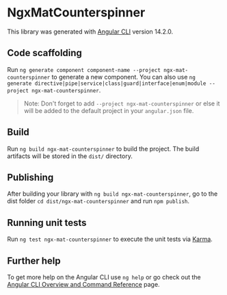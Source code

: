 # NgxMatCounterspinner

This library was generated with [Angular CLI](https://github.com/angular/angular-cli) version 14.2.0.

## Code scaffolding

Run `ng generate component component-name --project ngx-mat-counterspinner` to generate a new component. You can also use `ng generate directive|pipe|service|class|guard|interface|enum|module --project ngx-mat-counterspinner`.
> Note: Don't forget to add `--project ngx-mat-counterspinner` or else it will be added to the default project in your `angular.json` file. 

## Build

Run `ng build ngx-mat-counterspinner` to build the project. The build artifacts will be stored in the `dist/` directory.

## Publishing

After building your library with `ng build ngx-mat-counterspinner`, go to the dist folder `cd dist/ngx-mat-counterspinner` and run `npm publish`.

## Running unit tests

Run `ng test ngx-mat-counterspinner` to execute the unit tests via [Karma](https://karma-runner.github.io).

## Further help

To get more help on the Angular CLI use `ng help` or go check out the [Angular CLI Overview and Command Reference](https://angular.io/cli) page.
